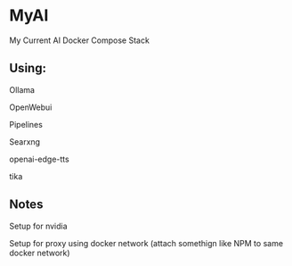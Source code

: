 # MyAI

My Current AI Docker Compose Stack

## Using:

Ollama

OpenWebui

Pipelines

Searxng

openai-edge-tts

tika

## Notes

Setup for nvidia

Setup for proxy using docker network (attach somethign like NPM to same docker network)
